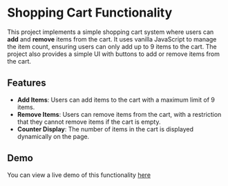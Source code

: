 # Shopping Cart Functionality

This project implements a simple shopping cart system where users can **add** and **remove** items from the cart. It uses vanilla JavaScript to manage the item count, ensuring users can only add up to 9 items to the cart. The project also provides a simple UI with buttons to add or remove items from the cart.

## Features

- **Add Items**: Users can add items to the cart with a maximum limit of 9 items.
- **Remove Items**: Users can remove items from the cart, with a restriction that they cannot remove items if the cart is empty.
- **Counter Display**: The number of items in the cart is displayed dynamically on the page.
  
## Demo

You can view a live demo of this functionality [here](https://kirangajjana.github.io/cart-functionality/)


